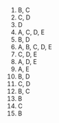 1. B, C
2. C, D
3. D
4. A, C, D, E
5. B, D
6. A, B, C, D, E
7. C, D, E
8. A, D, E
9. A, E
10. B, D
11. C, D
12. B, C
13. B
14. C
15. B

